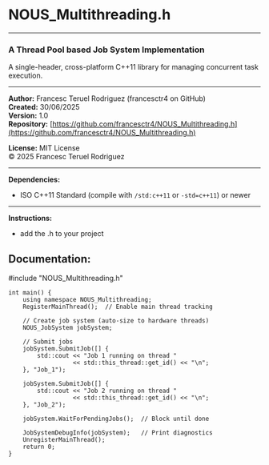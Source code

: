 # NOUS_Multithreading.h

---

### A Thread Pool based Job System Implementation

A single-header, cross-platform C++11 library for managing concurrent task execution.

---

**Author:** Francesc Teruel Rodriguez (francesctr4 on GitHub)  
**Created:** 30/06/2025  
**Version:** 1.0  
**Repository:** [https://github.com/francesctr4/NOUS_Multithreading.h](https://github.com/francesctr4/NOUS_Multithreading.h)  

**License:** MIT License  
© 2025 Francesc Teruel Rodriguez

---

**Dependencies:**  
- ISO C++11 Standard (compile with `/std:c++11` or `-std=c++11`) or newer

---

**Instructions:**  
- add the .h to your project

**Documentation:**  
- 
#include "NOUS_Multithreading.h"
```
int main() {
    using namespace NOUS_Multithreading;
    RegisterMainThread();  // Enable main thread tracking

    // Create job system (auto-size to hardware threads)
    NOUS_JobSystem jobSystem;

    // Submit jobs
    jobSystem.SubmitJob([] {
        std::cout << "Job 1 running on thread " 
                  << std::this_thread::get_id() << "\n";
    }, "Job_1");

    jobSystem.SubmitJob([] {
        std::cout << "Job 2 running on thread " 
                  << std::this_thread::get_id() << "\n";
    }, "Job_2");

    jobSystem.WaitForPendingJobs();  // Block until done

    JobSystemDebugInfo(jobSystem);   // Print diagnostics
    UnregisterMainThread();
    return 0;
}
```
